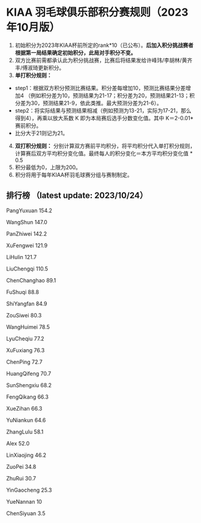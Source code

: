# KIAA 羽毛球俱乐部积分赛规则（2023年10月版）

1. 初始积分为2023年KIAA杯前所定的rank\*10（已公布）。**后加入积分挑战赛者根据第一局结果确定初始积分，此局对手积分不变。**
2. 双方比赛前需都承认此为积分挑战赛，比赛后将结果发给许峰玮/李胡林/黄齐丰/傅淑琦更新积分。
3. **单打积分规则：**
 - step1：根据双方积分预测比赛结果。积分差每增加10，预测比赛结果分差增加4
（例如积分差为10，预测结果为21-17；积分差为20，预测结果21-13；积分差为30，预测结果21-9，依此类推。最大预测分差为21-6）。
 - step2：将实际结果与预测结果相减（例如预测为13-21，实际为17-21，那么得到4），再乘以放大系数 K 即为本局赛后选手分数变化值。其中 K＝2-0.01\*赛前积分。
 - 比分大于21则记为21。
4. **双打积分规则：**
分别计算双方赛前平均积分，将平均积分代入单打积分规则，计算赛后双方平均积分变化值。最终每人的积分变化＝本方平均积分变化值 * 0.5
5. 积分最低为0，上限为200。
6. 积分将用于每年KIAA杯羽毛球赛分组与赛制制定。
  
  

## 排行榜 （latest update: 2023/10/24） 

PangYuxuan 154.2 

WangShun 147.0 

PanZhiwei 142.2 

XuFengwei 121.9 

LiHulin 121.7 

LiuChengqi 110.5 

ChenChanghao 89.1 

FuShuqi 88.8 

ShiYangfan 84.9 

ZouSiwei 80.3 

WangHuimei 78.5 

LyuCheqiu 77.2 

XuFuxiang 76.3 

ChenPing 72.7 

HuangQifeng 70.7 

SunShengxiu 68.2 

FengQikang 66.3 

XueZihan 66.3 

YuNiankun 64.6 

ZhangLulu 58.1 

Alex 52.0 

LinXiaojing 46.2 

ZuoPei 34.8 

ZhuRui 30.7 

YinGaocheng 25.3 

YueNannan 10 

ChenSiyuan 3.5 
